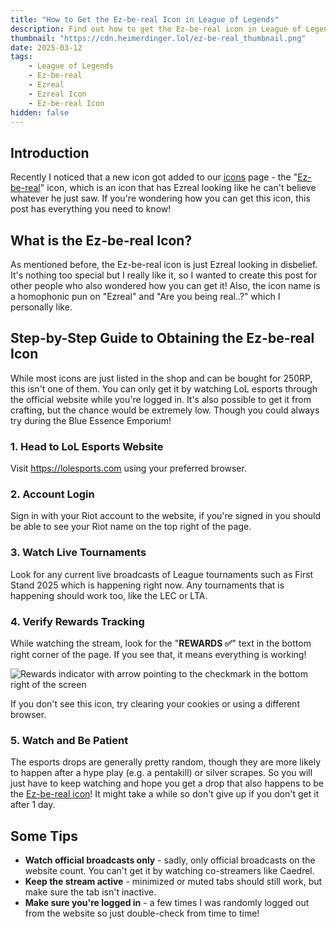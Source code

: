 ```yaml
---
title: "How to Get the Ez-be-real Icon in League of Legends"
description: Find out how to get the Ez-be-real icon in League of Legends by watching LoL esports broadcasts. Our guide covers the step-by-step process and tips to help you unlock this exclusive icon!
thumbnail: "https://cdn.heimerdinger.lol/ez-be-real_thumbnail.png"
date: 2025-03-12
tags:
    - League of Legends
    - Ez-be-real
    - Ezreal
    - Ezreal Icon
    - Ez-be-real Icon
hidden: false
---
```


## Introduction

Recently I noticed that a new icon got added to our [icons](https://heimerdinger.lol/icons) page - the "[Ez-be-real](https://heimerdinger.lol/icon/ez-be-real-icon-3tgiw)" icon, which is an icon that has Ezreal looking like he can't believe whatever he just saw. If you're wondering how you can get this icon, this post has everything you need to know!

## What is the Ez-be-real Icon?

As mentioned before, the Ez-be-real icon is just Ezreal looking in disbelief. It's nothing too special but I really like it, so I wanted to create this post for other people who also wondered how you can get it! Also, the icon name is a homophonic pun on "Ezreal" and "Are you being real..?" which I personally like.

## Step-by-Step Guide to Obtaining the Ez-be-real Icon

While most icons are just listed in the shop and can be bought for 250RP, this isn't one of them. You can only get it by watching LoL esports through the official website while you're logged in.
It's also possible to get it from crafting, but the chance would be extremely low. Though you could always try during the Blue Essence Emporium!

### 1. Head to LoL Esports Website

Visit <https://lolesports.com> using your preferred browser.

### 2. Account Login

Sign in with your Riot account to the website, if you're signed in you should be able to see your Riot name on the top right of the page.

### 3. Watch Live Tournaments

Look for any current live broadcasts of League tournaments such as First Stand 2025 which is happening right now. Any tournaments that is happening should work too, like the LEC or LTA.

### 4. Verify Rewards Tracking

While watching the stream, look for the "**REWARDS ✅**" text in the bottom right corner of the page. If you see that, it means everything is working!

![Rewards indicator with arrow pointing to the checkmark in the bottom right of the screen](https://cdn.heimerdinger.lol/lolesports_rewards_indicator_screenshot.png)

If you don't see this icon, try clearing your cookies or using a different browser.

### 5. Watch and Be Patient

The esports drops are generally pretty random, though they are more likely to happen after a hype play (e.g. a pentakill) or silver scrapes. So you will just have to keep watching and hope you get a drop that also happens to be the [Ez-be-real icon](https://heimerdinger.lol/icon/ez-be-real-icon-3tgiw)! It might take a while so don't give up if you don't get it after 1 day.

## Some Tips

- **Watch official broadcasts only** - sadly, only official broadcasts on the website count. You can't get it by watching co-streamers like Caedrel.
- **Keep the stream active** - minimized or muted tabs should still work, but make sure the tab isn't inactive.
- **Make sure you're logged in** - a few times I was randomly logged out from the website so just double-check from time to time!
